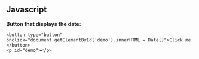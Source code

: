 ## Javascript

**Button that displays the date:**

```
<button type="button" onclick="document.getElementById('demo').innerHTML = Date()">Click me.</button>
<p id="demo"></p>
```
